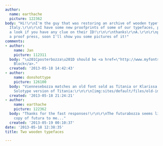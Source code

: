 ```yaml
---
author:
  name: earthache
  picture: 122362
body: "Hi!\r\nI'm the guy that was restoring an archive of wooden typefaces from southern
  Italy.\r\n\r\nI have some new proofprints of some of our typefaces, please take
  a look if you have any clue on their ID!\r\n\r\nthanks\r\nA.\r\n\r\nps - I've built
  a proof press, soon I'll show you some pictures of it!"
comments:
- author:
    name: Jan
    picture: 112311
  body: "\u201Cposterbozza\u201D should be <a href=\"http://www.myfonts.com/fonts/berthold/block-be/\">Berthold
    Block</a>."
  created: '2013-05-18 14:42:43'
- author:
    name: donshottype
    picture: 126100
  body: "Viennesebozza matches an old font sold as Titania or Klarissa. Here is the
    Solotype version of Titania:\r\n\r\n[img:sites/default/files/old-images/Titania_4652.jpg]\r\n\r\nDon"
  created: '2013-05-18 21:24:21'
- author:
    name: earthache
    picture: 122362
  body: "Thanks for the fast responses!\r\n\r\nThe futurabozza seems like a vernacular
    copy of futura to me..."
  created: '2013-05-19 00:10:37'
date: '2013-05-18 12:38:35'
title: Two wooden typefaces

---
```

